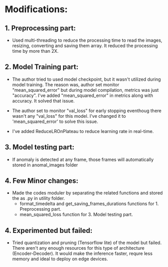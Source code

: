 # Modifications:

## 1. Preprocessing part:

* Used multi-threading to reduce the processing time to read the images, resizing, converting and saving them array. It reduced the processing time by more than 2X.

## 2. Model Training part:

* The author tried to used model checkpoint, but it wasn't utilized during model training. The reason was, author set monitor "mean_squared_error" but during model compilation, metrics was just "accuracy". I've added "mean_squared_error" in metrics along with accuracy. It solved that issue.

* The author set to monitor "val_loss" for early stopping eventhoug there wasn't any "val_loss" for this model. I've changed it to 'mean_squared_error' to solve this issue.
* I've added ReduceLROnPlateau to reduce learning rate in real-time.

## 3. Model testing part:
* If anomaly is detected at any frame, those frames will automatically stored in anomal_images folder

## 4. Few Minor changes:
* Made the codes moduler by separating the related functions and stored the as .py in utility folder.
    * format_timedelta and get_saving_frames_durations functions for 1. Preprocessing part.
    * mean_squared_loss function for 3. Model testing part.

## 4. Experimented but failed:
* Tried quantization and pruning (Tensorflow lite) of the model but failed. There aren't any enough resources for this type of architecture (Encoder-Decoder). It would make the inference faster, requre less memory and ideal to deploy on edge devices.
